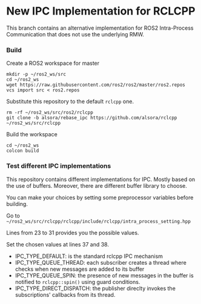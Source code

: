 # New IPC Implementation for RCLCPP


This branch contains an alternative implementation for ROS2 Intra-Process Communication that does not use the underlying RMW.

### Build

Create a ROS2 workspace for master

```
mkdir -p ~/ros2_ws/src
cd ~/ros2_ws
wget https://raw.githubusercontent.com/ros2/ros2/master/ros2.repos
vcs import src < ros2.repos
```

Substitute this repository to the default `rclcpp` one.

```
rm -rf ~/ros2_ws/src/ros2/rclcpp
git clone -b alsora/rebase_ipc https://github.com/alsora/rclcpp ~/ros2_ws/src/rclcpp
```

Build the workspace

```
cd ~/ros2_ws
colcon build
```


### Test different IPC implementations

This repository contains different implementations for IPC. Mostly based on the use of buffers.
Moreover, there are different buffer library to choose.

You can make your choices by setting some preprocessor variables before building.

Go to `~/ros2_ws/src/rclcpp/rclcpp/include/rclcpp/intra_process_setting.hpp`


Lines from 23 to 31 provides you the possible values.

Set the chosen values at lines 37 and 38.

 - IPC_TYPE_DEFAULT: is the standard rclcpp IPC mechanism
 - IPC_TYPE_QUEUE_THREAD: each subscriber creates a thread where checks when new messages are added to its buffer
 - IPC_TYPE_QUEUE_SPIN: the presence of new messages in the buffer is notified to `rclcpp::spin()` using guard conditions.
 - IPC_TYPE_DIRECT_DISPATCH: the publisher direclty invokes the subscriptions' callbacks from its thread.

